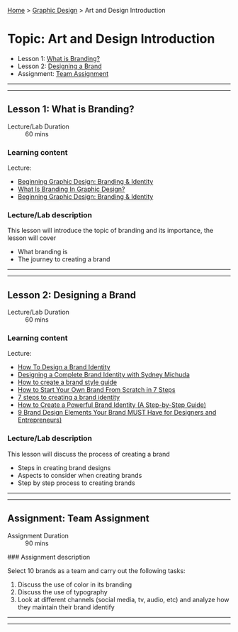 [Home](../index.md) > [Graphic Design](./graphic-design-module.md) > Art and Design Introduction

# Topic: Art and Design Introduction

* Lesson 1: [What is Branding?](#lesson-1)
* Lesson 2: [Designing a Brand](#lesson-2)
* Assignment: [Team Assignment](#assignment)

---
---

## Lesson 1: What is Branding?

<dl>
<dt>Lecture/Lab Duration</dt>
<dd>60 mins</dd>
</dl>

### Learning content 

Lecture:

* [Beginning Graphic Design: Branding & Identity](https://youtu.be/l-S2Y3SF3mM)
* [What Is Branding In Graphic Design?](https://youtu.be/VhvPdL0rAvY)
* [Beginning Graphic Design: Branding & Identity](https://youtu.be/l-S2Y3SF3mM)

### Lecture/Lab description

This lesson will introduce the topic of branding and its importance, the lesson will cover

* What branding is
* The journey to creating a brand

---
---
## Lesson 2: Designing a Brand

<dl>
<dt>Lecture/Lab Duration</dt>
<dd>60 mins</dd>
</dl>

### Learning content 

Lecture:

* [How To Design a Brand Identity](https://youtu.be/03V5D2hS-h8)
* [Designing a Complete Brand Identity with Sydney Michuda](https://www.youtube.com/watch?v=a4em99bfceM)
* [How to create a brand style guide](https://99designs.com/blog/logo-branding/how-to-create-a-brand-style-guide/)
* [How to Start Your Own Brand From Scratch in 7 Steps](https://www.shopify.com/blog/how-to-build-a-brand)
* [7 steps to creating a brand identity](https://youtu.be/n8KoAHCwnMQ)
* [How to Create a Powerful Brand Identity (A Step-by-Step Guide)](https://www.columnfivemedia.com/how-to-create-a-brand-identity)
* [9 Brand Design Elements Your Brand MUST Have for Designers and Entrepreneurs)](https://youtu.be/jB57Pc1W6Ys)

### Lecture/Lab description

This lesson will discuss the process of creating a brand

* Steps in creating brand designs
* Aspects to consider when creating brands
* Step by step process to creating brands
---
---

## Assignment: Team Assignment

<dl>
<dt>Assignment Duration</dt>
<dd>90 mins</dd>
</dl>
### Assignment description

Select 10 brands as a team and carry out the following tasks:

1. Discuss the use of color in its branding
2. Discuss the use of typography
3. Look at different channels (social media, tv, audio, etc) and analyze how they maintain their brand identify

---

---

